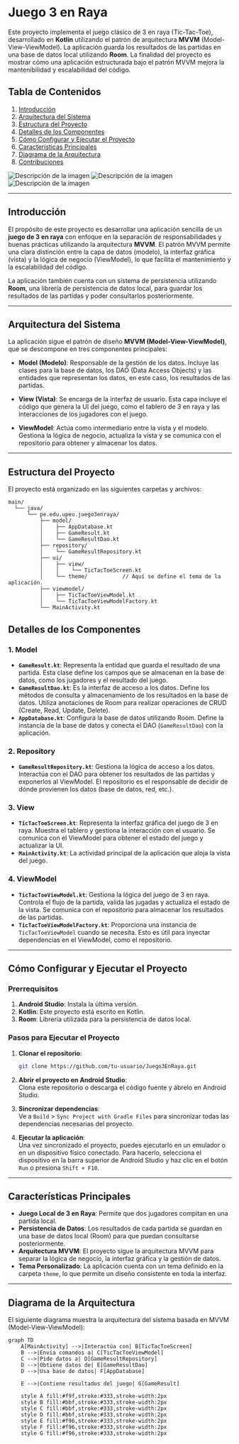 # Juego 3 en Raya

Este proyecto implementa el juego clásico de 3 en raya (Tic-Tac-Toe), desarrollado en **Kotlin** utilizando el patrón de arquitectura **MVVM** (Model-View-ViewModel). La aplicación guarda los resultados de las partidas en una base de datos local utilizando **Room**. La finalidad del proyecto es mostrar cómo una aplicación estructurada bajo el patrón MVVM mejora la mantenibilidad y escalabilidad del código.

## Tabla de Contenidos

1. [Introducción](#introducción)
2. [Arquitectura del Sistema](#arquitectura-del-sistema)
3. [Estructura del Proyecto](#estructura-del-proyecto)
4. [Detalles de los Componentes](#detalles-de-los-componentes)
5. [Cómo Configurar y Ejecutar el Proyecto](#cómo-configurar-y-ejecutar-el-proyecto)
6. [Características Principales](#características-principales)
7. [Diagrama de la Arquitectura](#diagrama-de-la-arquitectura)
8. [Contribuciones](#contribuciones)

![Descripción de la imagen](img/ejem1.png)
![Descripción de la imagen](img/ejem2.png)
![Descripción de la imagen](img/ejemp3.png)

---

## Introducción

El propósito de este proyecto es desarrollar una aplicación sencilla de un **juego de 3 en raya** con enfoque en la separación de responsabilidades y buenas prácticas utilizando la arquitectura **MVVM**. El patrón MVVM permite una clara distinción entre la capa de datos (modelo), la interfaz gráfica (vista) y la lógica de negocio (ViewModel), lo que facilita el mantenimiento y la escalabilidad del código.

La aplicación también cuenta con un sistema de persistencia utilizando **Room**, una librería de persistencia de datos local, para guardar los resultados de las partidas y poder consultarlos posteriormente.

---

## Arquitectura del Sistema

La aplicación sigue el patrón de diseño **MVVM (Model-View-ViewModel)**, que se descompone en tres componentes principales:

- **Model (Modelo)**: Responsable de la gestión de los datos. Incluye las clases para la base de datos, los DAO (Data Access Objects) y las entidades que representan los datos, en este caso, los resultados de las partidas.
  
- **View (Vista)**: Se encarga de la interfaz de usuario. Esta capa incluye el código que genera la UI del juego, como el tablero de 3 en raya y las interacciones de los jugadores con el juego.

- **ViewModel**: Actúa como intermediario entre la vista y el modelo. Gestiona la lógica de negocio, actualiza la vista y se comunica con el repositorio para obtener y almacenar los datos.

---

## Estructura del Proyecto

El proyecto está organizado en las siguientes carpetas y archivos:

```plaintext
main/
  └── java/
      └── pe.edu.upeu.juego3enraya/
          ├── model/
          │    ├── AppDatabase.kt
          │    ├── GameResult.kt
          │    └── GameResultDao.kt
          ├── repository/
          │    └── GameResultRepository.kt
          ├── ui/
          │    ├── view/
          │    │    └── TicTacToeScreen.kt
          │    └── theme/           // Aquí se define el tema de la aplicación.
          ├── viewmodel/
          │    ├── TicTacToeViewModel.kt
          │    └── TicTacToeViewModelFactory.kt
          └── MainActivity.kt
```
## Detalles de los Componentes

### 1. **Model**
   - **`GameResult.kt`**: Representa la entidad que guarda el resultado de una partida. Esta clase define los campos que se almacenan en la base de datos, como los jugadores y el resultado del juego.
   - **`GameResultDao.kt`**: Es la interfaz de acceso a los datos. Define los métodos de consulta y almacenamiento de los resultados en la base de datos. Utiliza anotaciones de Room para realizar operaciones de CRUD (Create, Read, Update, Delete).
   - **`AppDatabase.kt`**: Configura la base de datos utilizando Room. Define la instancia de la base de datos y conecta el DAO (`GameResultDao`) con la aplicación.

### 2. **Repository**
   - **`GameResultRepository.kt`**: Gestiona la lógica de acceso a los datos. Interactúa con el DAO para obtener los resultados de las partidas y exponerlos al ViewModel. El repositorio es el responsable de decidir de dónde provienen los datos (base de datos, red, etc.).

### 3. **View**
   - **`TicTacToeScreen.kt`**: Representa la interfaz gráfica del juego de 3 en raya. Muestra el tablero y gestiona la interacción con el usuario. Se comunica con el ViewModel para obtener el estado del juego y actualizar la UI.
   - **`MainActivity.kt`**: La actividad principal de la aplicación que aloja la vista del juego.

### 4. **ViewModel**
   - **`TicTacToeViewModel.kt`**: Gestiona la lógica del juego de 3 en raya. Controla el flujo de la partida, valida las jugadas y actualiza el estado de la vista. Se comunica con el repositorio para almacenar los resultados de las partidas.
   - **`TicTacToeViewModelFactory.kt`**: Proporciona una instancia de `TicTacToeViewModel` cuando se necesita. Esto es útil para inyectar dependencias en el ViewModel, como el repositorio.

---

## Cómo Configurar y Ejecutar el Proyecto

### Prerrequisitos

1. **Android Studio**: Instala la última versión.
2. **Kotlin**: Este proyecto está escrito en Kotlin.
3. **Room**: Librería utilizada para la persistencia de datos local.

### Pasos para Ejecutar el Proyecto

1. **Clonar el repositorio**:
   ```bash
   git clone https://github.com/tu-usuario/Juego3EnRaya.git
2. **Abrir el proyecto en Android Studio**:  
   Clona este repositorio o descarga el código fuente y ábrelo en Android Studio.

3. **Sincronizar dependencias**:  
   Ve a `Build` > `Sync Project with Gradle Files` para sincronizar todas las dependencias necesarias del proyecto.

4. **Ejecutar la aplicación**:  
   Una vez sincronizado el proyecto, puedes ejecutarlo en un emulador o en un dispositivo físico conectado. Para hacerlo, selecciona el dispositivo en la barra superior de Android Studio y haz clic en el botón `Run` o presiona `Shift + F10`.
---
## Características Principales

- **Juego Local de 3 en Raya**: Permite que dos jugadores compitan en una partida local.
- **Persistencia de Datos**: Los resultados de cada partida se guardan en una base de datos local (Room) para que puedan consultarse posteriormente.
- **Arquitectura MVVM**: El proyecto sigue la arquitectura MVVM para separar la lógica de negocio, la interfaz gráfica y la gestión de datos.
- **Tema Personalizado**: La aplicación cuenta con un tema definido en la carpeta `theme`, lo que permite un diseño consistente en toda la interfaz.
---
## Diagrama de la Arquitectura

El siguiente diagrama muestra la arquitectura del sistema basada en MVVM (Model-View-ViewModel):

```mermaid
graph TD
    A[MainActivity] -->|Interactúa con| B[TicTacToeScreen]
    B -->|Envía comandos a| C[TicTacToeViewModel]
    C -->|Pide datos a| D[GameResultRepository]
    D -->|Obtiene datos de| E[GameResultDao]
    D -->|Usa base de datos| F[AppDatabase]

    E -->|Contiene resultados del juego| G[GameResult]
    
    style A fill:#f9f,stroke:#333,stroke-width:2px
    style B fill:#bbf,stroke:#333,stroke-width:2px
    style C fill:#bbf,stroke:#333,stroke-width:2px
    style D fill:#bbf,stroke:#333,stroke-width:2px
    style E fill:#f96,stroke:#333,stroke-width:2px
    style F fill:#f96,stroke:#333,stroke-width:2px
    style G fill:#f96,stroke:#333,stroke-width:2px
